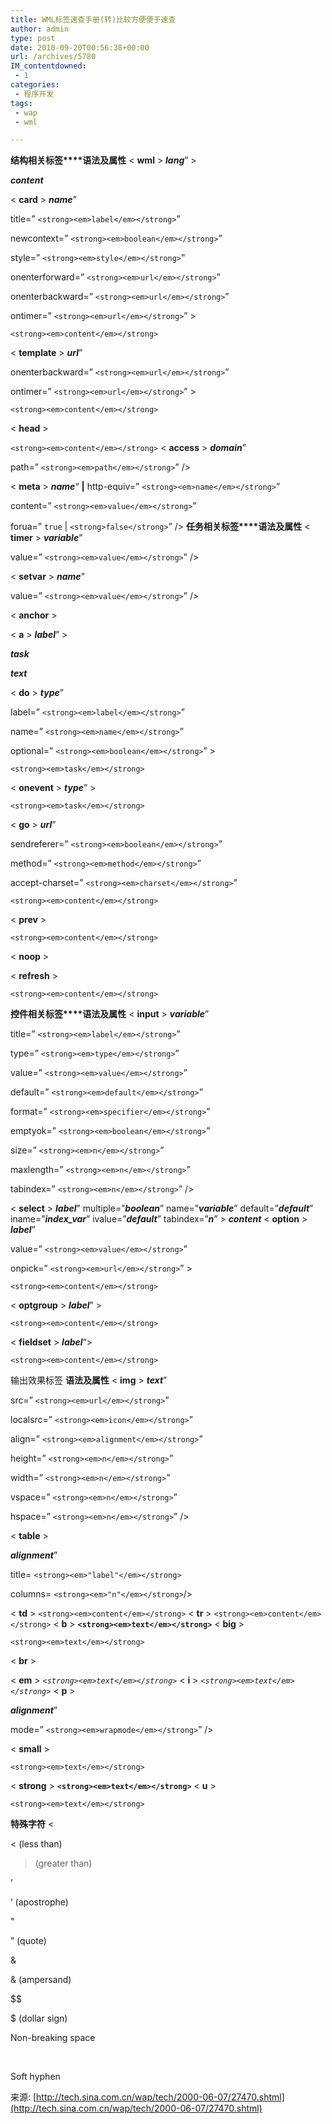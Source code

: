 ```yaml
---
title: WML标签速查手册(转)比较方便便于速查
author: admin
type: post
date: 2010-09-20T00:56:38+00:00
url: /archives/5780
IM_contentdowned:
 - 1
categories:
 - 程序开发
tags:
 - wap
 - wml

---
```

**结构相关标签****语法及属性**
 < **wml** >
 <strong><em>lang</em></strong>” >

**_content_**

 < **card** >
 <strong><em>name</em></strong>”

 title=” `<strong><em>label</em></strong>`”

 newcontext=” `<strong><em>boolean</em></strong>`”

 style=” `<strong><em>style</em></strong>`”

 onenterforward=” `<strong><em>url</em></strong>`”

 onenterbackward=” `<strong><em>url</em></strong>`”

 ontimer=” `<strong><em>url</em></strong>`” >

`<strong><em>content</em></strong>`

 < **template** >
 <strong><em>url</em></strong>”

 onenterbackward=” `<strong><em>url</em></strong>`”

 ontimer=” `<strong><em>url</em></strong>`” >

`<strong><em>content</em></strong>`

 < **head** >


`<strong><em>content</em></strong>`
 < **access** >
 <strong><em>domain</em></strong>”

 path=” `<strong><em>path</em></strong>`” />

 < **meta** >
 <strong><em>name</em></strong>“ **|** http-equiv=” `<strong><em>name</em></strong>`”

 content=” `<strong><em>value</em></strong>`”

 forua=” `true` | `<strong>false</strong>`” />
 **任务相关标签****语法及属性**
 < **timer** >
 <strong><em>variable</em></strong>”

 value=” `<strong><em>value</em></strong>`” />

 < **setvar** >
 <strong><em>name</em></strong>”

 value=” `<strong><em>value</em></strong>`” />

 < **anchor** >

 < **a** >
 <strong><em>label</em></strong>” >

**_task_**

**_text_**

 < **do** >
 <strong><em>type</em></strong>”

 label=” `<strong><em>label</em></strong>`”

 name=” `<strong><em>name</em></strong>`”

 optional=” `<strong><em>boolean</em></strong>`” >

`<strong><em>task</em></strong>`

 < **onevent** >
 <strong><em>type</em></strong>” >

`<strong><em>task</em></strong>`

 < **go** >
 <strong><em>url</em></strong>”

 sendreferer=” `<strong><em>boolean</em></strong>`”

 method=” `<strong><em>method</em></strong>`”

 accept-charset=” `<strong><em>charset</em></strong>`”

`<strong><em>content</em></strong>`

 < **prev** >


`<strong><em>content</em></strong>`

 < **noop** >

 < **refresh** >


`<strong><em>content</em></strong>`

**控件相关标签****语法及属性**
 < **input** >
 <strong><em>variable</em></strong>”

 title=” `<strong><em>label</em></strong>`”

 type=” `<strong><em>type</em></strong>`”

 value=” `<strong><em>value</em></strong>`”

 default=” `<strong><em>default</em></strong>`”

 format=” `<strong><em>specifier</em></strong>`”

 emptyok=” `<strong><em>boolean</em></strong>`”

 size=” `<strong><em>n</em></strong>`”

 maxlength=” `<strong><em>n</em></strong>`”

 tabindex=” `<strong><em>n</em></strong>`” />

 < **select** >
 <strong><em>label</em></strong>” multiple=”<strong><em>boolean</em></strong>” name=”<strong><em>variable</em></strong>” default=”<strong><em>default</em></strong>” iname=”<strong><em>index_var</em></strong>” ivalue=”<strong><em>default</em></strong>” tabindex=”<strong><em>n</em></strong>” > <strong><em>content</em></strong>
 < **option** >
 <strong><em>label</em></strong>”

 value=” `<strong><em>value</em></strong>`”

 onpick=” `<strong><em>url</em></strong>`” >

`<strong><em>content</em></strong>`

 < **optgroup** >
 <strong><em>label</em></strong>” >

`<strong><em>content</em></strong>`

 < **fieldset** >
 <strong><em>label</em></strong>“>

`<strong><em>content</em></strong>`

 输出效果标签
 **语法及属性**
 < **img** >
 <strong><em>text</em></strong>”

 src=” `<strong><em>url</em></strong>`”

 localsrc=” `<strong><em>icon</em></strong>`”

 align=” `<strong><em>alignment</em></strong>`”

 height=” `<strong><em>n</em></strong>`”

 width=” `<strong><em>n</em></strong>`”

 vspace=” `<strong><em>n</em></strong>`”

 hspace=” `<strong><em>n</em></strong>`” />

 < **table** >

 <strong><em>alignment</em></strong>”

 title= `<strong><em>"label"</em></strong>`

 columns= `<strong><em>"n"</em></strong>`/>


 < **td** >
 `<strong><em>content</em></strong>`
 < **tr** >
 `<strong><em>content</em></strong>`
 < **b** >
 **`<strong><em>text</em></strong>`**
 < **big** >


`<strong><em>text</em></strong>`

 < **br** >


 < **em** >
 _`<strong><em>text</em></strong>`_
 < **i** >
 _`<strong><em>text</em></strong>`_
 < **p** >


<strong><em>alignment</em></strong>”

mode=” `<strong><em>wrapmode</em></strong>`” />


 < **small** >


`<strong><em>text</em></strong>`

 < **strong** >
 **`<strong><em>text</em></strong>`**
 < **u** >


`<strong><em>text</em></strong>`

**特殊字符**
 <

 < (less than)

 >

 > (greater than)

 '

 ‘ (apostrophe)

 "

 ” (quote)

 &

 & (ampersand)

 $$

 $ (dollar sign)

 Non-breaking space

 ­

 Soft hyphen


来源: [http://tech.sina.com.cn/wap/tech/2000-06-07/27470.shtml](http://tech.sina.com.cn/wap/tech/2000-06-07/27470.shtml)
